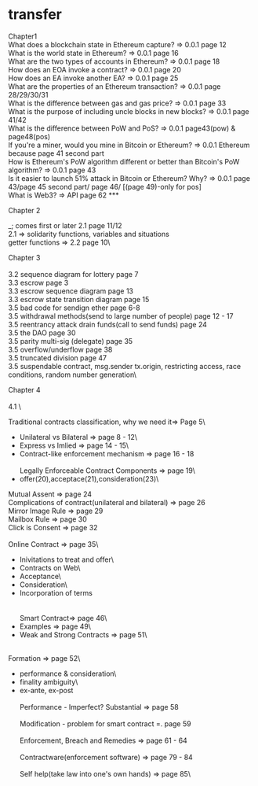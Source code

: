 # transfer

Chapter1
\
What does a blockchain state in Ethereum capture? => 0.0.1 page 12\
What is the world state in Ethereum? => 0.0.1 page 16\
What are the two types of accounts in Ethereum? => 0.0.1 page 18\
How does an EOA invoke a contract? => 0.0.1 page 20\
How does an EA invoke another EA? => 0.0.1 page 25\
What are the properties of an Ethereum transaction? => 0.0.1 page 28/29/30/31\
What is the difference between gas and gas price? => 0.0.1 page 33\
What is the purpose of including uncle blocks in new blocks? => 0.0.1 page 41/42\
What is the difference between PoW and PoS? => 0.0.1 page43(pow) & page48(pos)\
If you're a miner, would you mine in Bitcoin or Ethereum? => 0.0.1 Ethereum because page 41 second part\
How is Ethereum's PoW algorithm different or better than Bitcoin's PoW algorithm? => 0.0.1 page 43\
Is it easier to launch 51% attack in Bitcoin or Ethereum?  Why? => 0.0.1 page 43/page 45 second part/ page 46/ [(page 49)-only for pos]\
What is Web3? => API page 62 ***

Chapter 2


_; comes first or later  2.1 page 11/12\
2.1 => solidarity functions, variables and situations\
getter functions => 2.2 page 10\




Chapter 3\
\
3.2 sequence diagram for lottery page 7\
3.3 escrow page 3\
3.3 escrow sequence diagram page 13\
3.3 escrow state transition diagram page 15\
3.5 bad code for sendign ether page 6-8\
3.5 withdrawal methods(send to large number of people) page 12 - 17\
3.5 reentrancy attack drain funds(call to send funds) page 24\
3.5 the DAO page 30\
3.5 parity multi-sig (delegate) page 35\
3.5 overflow/underflow page 38\
3.5 truncated division page 47\
3.5 suspendable contract, msg.sender tx.origin, restricting access, race conditions, random number generation\




Chapter 4\
\
4.1 \

Traditional contracts classification, why we need it=> Page 5\
  - Unilateral vs Bilateral => page 8 - 12\
  - Express vs Imlied => page 14 - 15\
  - Contract-like enforcement mechanism => page 16 - 18\
\
Legally Enforceable Contract Components => page 19\
  - offer(20),acceptace(21),consideration(23)\

Mutual Assent => page 24\
Complications of contract(unilateral and bilateral) => page 26\
Mirror Image Rule => page 29\
Mailbox Rule => page 30\
Click is Consent => page 32\
\
Online Contract => page 35\
  - Inivitations to treat and offer\
  - Contracts on Web\
  - Acceptance\
  - Consideration\
  - Incorporation of terms\
 \
 \
 Smart Contract=> page 46\
  - Examples => page 49\
  - Weak and Strong Contracts => page 51\

\
Formation => page 52\
  - performance & consideration\
  - finality ambiguity\
  - ex-ante, ex-post\
\
Performance - Imperfect? Substantial => page 58\
\
Modification - problem for smart contract =. page 59\
\
Enforcement, Breach and Remedies => page 61 - 64\
\
Contractware(enforcement software) => page 79 - 84\
\
Self help(take law into one's own hands) => page 85\
 
 
 






